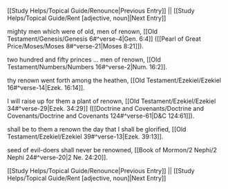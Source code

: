 [[Study Helps/Topical Guide/Renounce|Previous Entry]]  ||  [[Study Helps/Topical Guide/Rent [adjective, noun]|Next Entry]]

 mighty men which were of old, men of renown, [[Old Testament/Genesis/Genesis 6#^verse-4|Gen. 6:4]] ([[Pearl of Great Price/Moses/Moses 8#^verse-21|Moses 8:21]]).

 two hundred and fifty princes ... men of renown, [[Old Testament/Numbers/Numbers 16#^verse-2|Num. 16:2]].

 thy renown went forth among the heathen, [[Old Testament/Ezekiel/Ezekiel 16#^verse-14|Ezek. 16:14]].

 I will raise up for them a plant of renown, [[Old Testament/Ezekiel/Ezekiel 34#^verse-29|Ezek. 34:29]] ([[Doctrine and Covenants/Doctrine and Covenants/Doctrine and Covenants 124#^verse-61|D&C 124:61]]).

 shall be to them a renown the day that I shall be glorified, [[Old Testament/Ezekiel/Ezekiel 39#^verse-13|Ezek. 39:13]].

 seed of evil-doers shall never be renowned, [[Book of Mormon/2 Nephi/2 Nephi 24#^verse-20|2 Ne. 24:20]].

[[Study Helps/Topical Guide/Renounce|Previous Entry]]  ||  [[Study Helps/Topical Guide/Rent [adjective, noun]|Next Entry]]